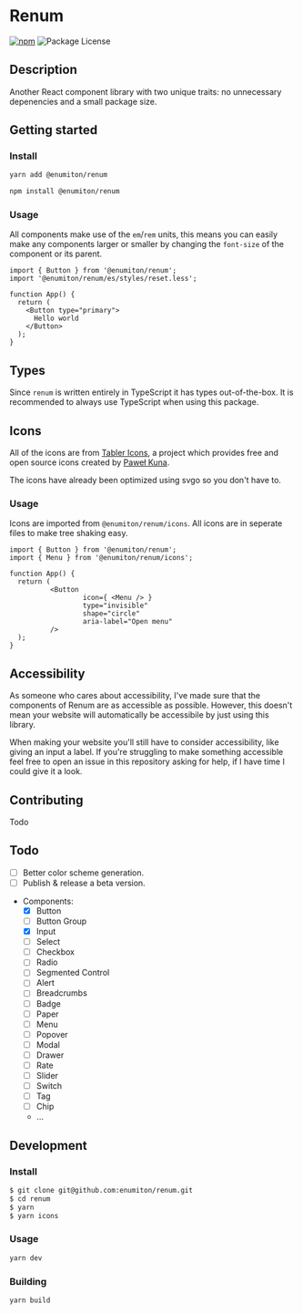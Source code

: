 # Renum

[![npm](https://img.shields.io/npm/v/@enumiton/renum?color=0c72cc)](https://www.npmjs.com/package/@enumiton/renum)
![Package License](https://img.shields.io/github/license/enumiton/renum)

## Description

Another React component library with two unique traits: no unnecessary depenencies and a small package size.

## Getting started

### Install

```sh
yarn add @enumiton/renum
```

```sh
npm install @enumiton/renum
```

### Usage

All components make use of the `em`/`rem` units, this means you can easily make any components larger or smaller by changing
the `font-size` of the component or its parent.

```tsx
import { Button } from '@enumiton/renum';
import '@enumiton/renum/es/styles/reset.less';

function App() {
  return (
    <Button type="primary">
      Hello world
    </Button>
  );
}
```

## Types

Since `renum` is written entirely in TypeScript it has types out-of-the-box. It is recommended to always use TypeScript when using
this package.

## Icons

All of the icons are from [Tabler Icons](https://github.com/tabler/tabler-icons), a project which provides free and open source
icons created by [Paweł Kuna](https://github.com/codecalm).

The icons have already been optimized using svgo so you don't have to.

### Usage

Icons are imported from `@enumiton/renum/icons`. All icons are in seperate files to make tree shaking easy.

```tsx
import { Button } from '@enumiton/renum';
import { Menu } from '@enumiton/renum/icons';

function App() {
  return (
          <Button
                  icon={ <Menu /> }
                  type="invisible"
                  shape="circle"
                  aria-label="Open menu"
          />
  );
}
```

## Accessibility

As someone who cares about accessibility, I've made sure that the components of Renum are as accessible as possible. However, this
doesn't mean your website will automatically be accessibile by just using this library.

When making your website you'll still have to consider accessibility, like giving an input a label. If you're struggling to make
something accessible feel free to open an issue in this repository asking for help, if I have time I could give it a look.

## Contributing

Todo

## Todo

- [ ] Better color scheme generation.
- [ ] Publish & release a beta version.
- Components:
    - [x] Button
    - [ ] Button Group
    - [x] Input
    - [ ] Select
    - [ ] Checkbox
    - [ ] Radio
    - [ ] Segmented Control
    - [ ] Alert
    - [ ] Breadcrumbs
    - [ ] Badge
    - [ ] Paper
    - [ ] Menu
    - [ ] Popover
    - [ ] Modal
    - [ ] Drawer
    - [ ] Rate
    - [ ] Slider
    - [ ] Switch
    - [ ] Tag
    - [ ] Chip
    - ...

## Development

### Install

```sh
$ git clone git@github.com:enumiton/renum.git
$ cd renum
$ yarn
$ yarn icons
```

### Usage

```sh
yarn dev
```

### Building

```sh
yarn build
```
